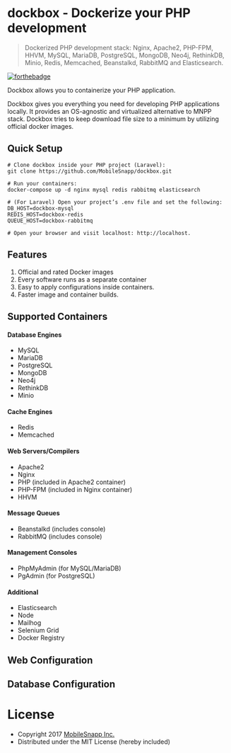 # dockbox - Dockerize your PHP development

> Dockerized PHP development stack: Nginx, Apache2, PHP-FPM, HHVM, MySQL, MariaDB, PostgreSQL, MongoDB, Neo4j, RethinkDB, Minio, Redis, Memcached, Beanstalkd, RabbitMQ and Elasticsearch.

[![forthebadge](http://forthebadge.com/images/badges/built-by-developers.svg)](http://www.mobilesnapp.com)

Dockbox allows you to containerize your PHP application. 

Dockbox gives you everything you need for developing PHP applications locally. It provides an OS-agnostic and virtualized alternative to MNPP stack. Dockbox tries to keep download file size to a minimum by utilizing official docker images.

## Quick Setup

```
# Clone dockbox inside your PHP project (Laravel):
git clone https://github.com/MobileSnapp/dockbox.git

# Run your containers:
docker-compose up -d nginx mysql redis rabbitmq elasticsearch

# (For Laravel) Open your project’s .env file and set the following:
DB_HOST=dockbox-mysql
REDIS_HOST=dockbox-redis
QUEUE_HOST=dockbox-rabbitmq

# Open your browser and visit localhost: http://localhost.

```

## Features

1. Official and rated Docker images
2. Every software runs as a separate container
3. Easy to apply configurations inside containers.
4. Faster image and container builds.


## Supported Containers

#### Database Engines
- MySQL
- MariaDB
- PostgreSQL
- MongoDB
- Neo4j
- RethinkDB
- Minio

#### Cache Engines
- Redis
- Memcached

#### Web Servers/Compilers
- Apache2
- Nginx
- PHP (included in Apache2 container)
- PHP-FPM (included in Nginx container)
- HHVM

#### Message Queues
- Beanstalkd (includes console)
- RabbitMQ (includes console)

#### Management Consoles
- PhpMyAdmin (for MySQL/MariaDB)
- PgAdmin (for PostgreSQL)

#### Additional
- Elasticsearch
- Node
- Mailhog
- Selenium Grid
- Docker Registry


## Web Configuration

## Database Configuration



# License

* Copyright 2017 [MobileSnapp Inc.](http://www.mobilesnapp.com)
* Distributed under the MIT License (hereby included)